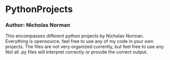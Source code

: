 # PythonProjects
### Author: Nicholas Norman

This encompasses different python projects by Nicholas Norman.
Everything is opensource, feel free to use any of my code in your own projects. The files are not very organized currently, but feel free to use any. Not all .py files will interpret correctly or provide the correct output.
